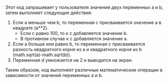 Этот код запрашивает у пользователя значения двух переменных a и b, затем выполняет следующие действия:
1. Если a меньше чем b, то переменная c присваивается значение a в квадрате (a**2).
    - Если c равно 100, то к c добавляется значение b.
    - В противном случае к c добавляется значение a.
2. Если a больше или равно b, то переменная c присваивается разность квадратного корня из a и квадратного корня из b (math.sqrt(a)-math.sqrt(b)).
3. Переменная d умножается на 2 и выводится на экран.

Таким образом, код выполняет различные математические операции в зависимости от значений переменных a и b.
